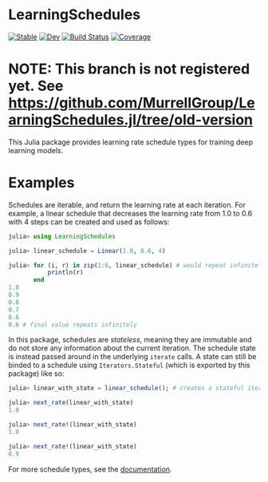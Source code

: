 # LearningSchedules

[![Stable](https://img.shields.io/badge/docs-stable-blue.svg)](https://MurrellGroup.github.io/LearningSchedules.jl/stable/)
[![Dev](https://img.shields.io/badge/docs-dev-blue.svg)](https://MurrellGroup.github.io/LearningSchedules.jl/dev/)
[![Build Status](https://github.com/MurrellGroup/LearningSchedules.jl/actions/workflows/CI.yml/badge.svg?branch=main)](https://github.com/MurrellGroup/LearningSchedules.jl/actions/workflows/CI.yml?query=branch%3Amain)
[![Coverage](https://codecov.io/gh/MurrellGroup/LearningSchedules.jl/branch/main/graph/badge.svg)](https://codecov.io/gh/MurrellGroup/LearningSchedules.jl)

# NOTE: This branch is not registered yet. See https://github.com/MurrellGroup/LearningSchedules.jl/tree/old-version

This Julia package provides learning rate schedule types for training deep learning models.

# Examples

Schedules are iterable, and return the learning rate at each iteration. For example, a linear schedule that decreases the learning rate from 1.0 to 0.6 with 4 steps can be created and used as follows:

```julia
julia> using LearningSchedules

julia> linear_schedule = Linear(1.0, 0.6, 4)

julia> for (i, r) in zip(1:6, linear_schedule) # would repeat infinitely without zipping
           println(r)
       end
1.0
0.9
0.8
0.7
0.6
0.6 # final value repeats infinitely
```

In this package, schedules are *stateless*, meaning they are immutable and do not store any information about the current iteration. The schedule state is instead passed around in the underlying `iterate` calls. A state can still be binded to a schedule using `Iterators.Stateful` (which is exported by this package) like so:

```julia
julia> linear_with_state = linear_schedule(); # creates a stateful iterator from the linear schedule

julia> next_rate(linear_with_state)
1.0

julia> next_rate!(linear_with_state)
1.0

julia> next_rate!(linear_with_state)
0.9
```

For more schedule types, see the [documentation](https://MurrellGroup.github.io/LearningSchedules.jl/stable/).
